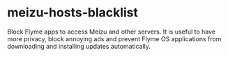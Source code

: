 # meizu-hosts-blacklist
Block Flyme apps to access Meizu and other servers. It is useful to have
more privacy, block annoying ads and prevent Flyme OS applications from 
downloading and installing updates automatically.
